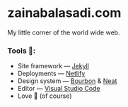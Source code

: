 # zainabalasadi.com
My little corner of the world wide web.

### Tools :wrench::
* Site framework — [Jekyll](http://jekyllrb.com)
* Deployments — [Netlify](http://www.netlify.com)
* Design system — [Bourbon](http://www.bourbon.io/) & [Neat](https://neat.bourbon.io/)
* Editor — [Visual Studio Code](https://code.visualstudio.com/)
* Love :yellow_heart: (of course) 